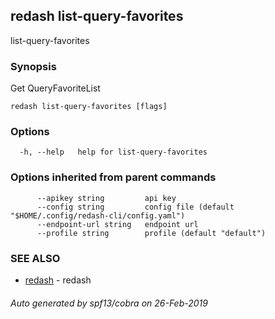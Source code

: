 ## redash list-query-favorites

list-query-favorites

### Synopsis

Get QueryFavoriteList

```
redash list-query-favorites [flags]
```

### Options

```
  -h, --help   help for list-query-favorites
```

### Options inherited from parent commands

```
      --apikey string         api key
      --config string         config file (default "$HOME/.config/redash-cli/config.yaml")
      --endpoint-url string   endpoint url
      --profile string        profile (default "default")
```

### SEE ALSO

* [redash](redash.md)	 - redash

###### Auto generated by spf13/cobra on 26-Feb-2019
